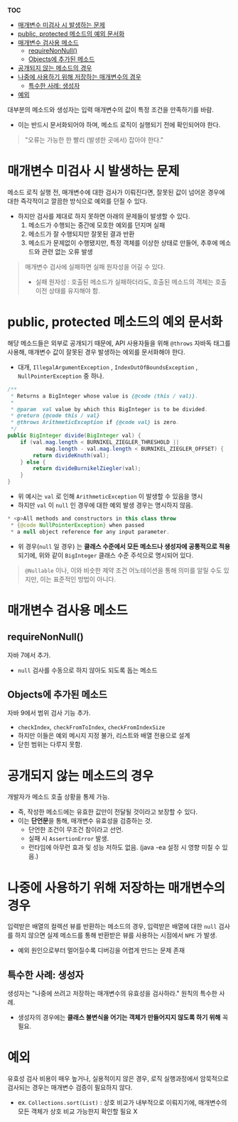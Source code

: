 **TOC**
- [매개변수 미검사 시 발생하는 문제](#매개변수-미검사-시-발생하는-문제)
- [public, protected 메소드의 예외 문서화](#public-protected-메소드의-예외-문서화)
- [매개변수 검사용 메소드](#매개변수-검사용-메소드)
  * [requireNonNull()](#requirenonnull)
  * [Objects에 추가된 메소드](#objects에-추가된-메소드)
- [공개되지 않는 메소드의 경우](#공개되지-않는-메소드의-경우)
- [나중에 사용하기 위해 저장하는 매개변수의 경우](#나중에-사용하기-위해-저장하는-매개변수의-경우)
  * [특수한 사례: 생성자](#특수한-사례-생성자)
- [예외](#예외)

대부분의 메소드와 생성자는 입력 매개변수의 값이 특정 조건을 만족하기를 바람.
- 이는 반드시 문서화되어야 하며, 메소드 로직이 실행되기 전에 확인되어야 한다.

> "오류는 가능한 한 빨리 (발생한 곳에서) 잡아야 한다."

# 매개변수 미검사 시 발생하는 문제
메소드 로직 실행 전, 매개변수에 대한 검사가 이뤄진다면, 잘못된 값이 넘어온 경우에 대한 즉각적이고 깔끔한 방식으로 예외를 던질 수 있다.
- 하지만 검사를 제대로 하지 못하면 아래의 문제들이 발생할 수 있다.
  1. 메소드가 수행되는 중간에 모호한 예외를 던지며 실패
  2. 메소드가 잘 수행되지만 잘못된 결과 반환
  3. 메소드가 문제없이 수행됐지만, 특정 객체를 이상한 상태로 만들어, 추후에 메소드와 관련 없는 오류 발생
 
> 매개변수 검사에 실패하면 실패 원자성을 어길 수 있다.
> - 실패 원자성 : 호출된 메소드가 실패하더라도, 호출된 메소드의 객체는 호출 이전 상태를 유지해야 함.

# public, protected 메소드의 예외 문서화
해당 메소드들은 외부로 공개되기 때문에, API 사용자들을 위해 `@throws` 자바독 태그를 사용해, 매개변수 값이 잘못된 경우 발생하는 에외를 문서화해야 한다.
- 대개, `IllegalArgumentException` , `IndexOutOfBoundsException` , `NullPointerException` 중 하나.

```java
/**
 * Returns a BigInteger whose value is {@code (this / val)}.
 *
 * @param  val value by which this BigInteger is to be divided.
 * @return {@code this / val}
 * @throws ArithmeticException if {@code val} is zero.
 */
public BigInteger divide(BigInteger val) {
    if (val.mag.length < BURNIKEL_ZIEGLER_THRESHOLD ||
            mag.length - val.mag.length < BURNIKEL_ZIEGLER_OFFSET) {
        return divideKnuth(val);
    } else {
        return divideBurnikelZiegler(val);
    }
}
```
- 위 예시는 `val` 로 인해 `ArithmeticException` 이 발생할 수 있음을 명시
- 하지만 `val` 이 `null` 인 경우에 대한 예외 발생 경우는 명시하지 않음.

```java
* <p>All methods and constructors in this class throw
 * {@code NullPointerException} when passed
 * a null object reference for any input parameter.
```
- 위 경우(`null` 일 경우) 는 **클래스 수준에서 모든 메소드나 생성자에 공통적으로 적용**되기에, 위와 같이 `BigInteger` 클래스 수준 주석으로 명시되어 있다.

> `@Nullable` 이나, 이와 비슷한 제약 조건 어노테이션을 통해 의미를 알릴 수도 있지만, 이는 표준적인 방법이 아니다.

# 매개변수 검사용 메소드
## requireNonNull()
자바 7에서 추가.
- `null` 검사를 수동으로 하지 않아도 되도록 돕는 메소드

## Objects에 추가된 메소드
자바 9에서 범위 검사 기능 추가.
- `checkIndex`, `checkFromToIndex`, `checkFromIndexSize`
- 하지만 이들은 예외 메시지 지정 불가, 리스트와 배열 전용으로 설계
- 닫힌 범위는 다루지 못함.

# 공개되지 않는 메소드의 경우
개발자가 메소드 호출 상황을 통제 가능.
- 즉, 작성한 메소드에는 유효한 값만이 전달될 것이라고 보장할 수 있다.
- 이는 **단언문**을 통해, 매개변수 유효성을 검증하는 것.
  - 단언한 조건이 무조건 참이라고 선언.
  - 실패 시 `AssertionError` 발생.
  - 런타임에 아무런 효과 및 성능 저하도 없음. (java -ea 설정 시 영향 미칠 수 있음.)
 
# 나중에 사용하기 위해 저장하는 매개변수의 경우
입력받은 배열의 컬렉션 뷰를 반환하는 메소드의 경우, 입력받은 배열에 대한 `null` 검사를 하지 않으면 실제 메소드를 통해 반환받은 뷰를 사용하는 시점에서 `NPE` 가 발생.
- 예외 원인으로부터 멀어질수록 디버깅을 어렵게 만드는 문제 존재

## 특수한 사례: 생성자
생성자는 "나중에 쓰려고 저장하는 매개변수의 유효성을 검사하라." 원칙의 특수한 사례.
- 생성자의 경우에는 **클래스 불변식을 어기는 객체가 만들어지지 않도록 하기 위해** 꼭 필요.

# 예외
유효성 검사 비용이 매우 높거나, 실용적이지 않은 경우, 로직 실행과정에서 암묵적으로 검사되는 경우는 매개변수 검증이 필요하지 않다.
- ex. `Collections.sort(List)` : 상호 비교가 내부적으로 이뤄지기에, 매개변수의 모든 객체가 상호 비교 가능한지 확인할 필요 X
